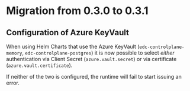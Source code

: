# Migration from 0.3.0 to 0.3.1

## Configuration of Azure KeyVault

When using Helm Charts that use the Azure KeyVault (`edc-controlplane-memory`, `edc-controlplane-postgres`)
it is now possible to select _either_ authentication via Client Secret (`azure.vault.secret`) or via
certificate (`azure.vault.certificate`).

If neither of the two is configured, the runtime will fail to start issuing an error.
